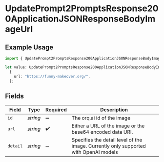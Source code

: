 # UpdatePrompt2PromptsResponse200ApplicationJSONResponseBodyImageUrl

## Example Usage

```typescript
import { UpdatePrompt2PromptsResponse200ApplicationJSONResponseBodyImageUrl } from "orq-poc-typescript-multi-env-version/models/operations";

let value: UpdatePrompt2PromptsResponse200ApplicationJSONResponseBodyImageUrl =
  {
    url: "https://funny-makeover.org/",
  };
```

## Fields

| Field                                                                                | Type                                                                                 | Required                                                                             | Description                                                                          |
| ------------------------------------------------------------------------------------ | ------------------------------------------------------------------------------------ | ------------------------------------------------------------------------------------ | ------------------------------------------------------------------------------------ |
| `id`                                                                                 | *string*                                                                             | :heavy_minus_sign:                                                                   | The orq.ai id of the image                                                           |
| `url`                                                                                | *string*                                                                             | :heavy_check_mark:                                                                   | Either a URL of the image or the base64 encoded data URI.                            |
| `detail`                                                                             | *string*                                                                             | :heavy_minus_sign:                                                                   | Specifies the detail level of the image. Currently only supported with OpenAI models |